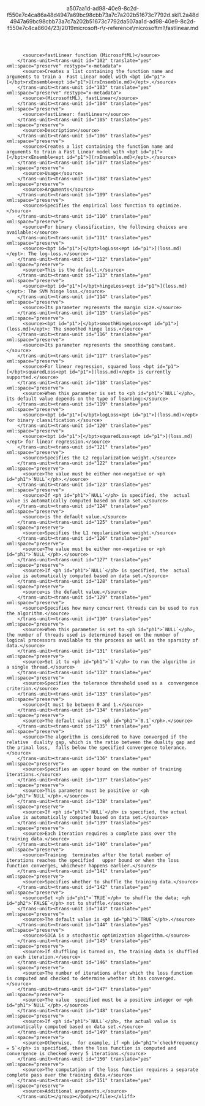 <?xml version="1.0"?><xliff version="1.2" xmlns="urn:oasis:names:tc:xliff:document:1.2" xmlns:xsi="http://www.w3.org/2001/XMLSchema-instance" xsi:schemaLocation="urn:oasis:names:tc:xliff:document:1.2 xliff-core-1.2-transitional.xsd"><file datatype="xml" original="fastlinear.md" source-language="en-US" target-language="en-US"><header><tool tool-id="mdxliff" tool-name="mdxliff" tool-version="1.0-1931010" tool-company="Microsoft" /><xliffext:skl_file_name xmlns:xliffext="urn:microsoft:content:schema:xliffextensions">a507aa1d-ad98-40e9-8c2d-f550e7c4ca86a48d4947a69bc98cbb73a7c7a202b51673c7792d.skl</xliffext:skl_file_name><xliffext:version xmlns:xliffext="urn:microsoft:content:schema:xliffextensions">1.2</xliffext:version><xliffext:ms.openlocfilehash xmlns:xliffext="urn:microsoft:content:schema:xliffextensions">a48d4947a69bc98cbb73a7c7a202b51673c7792d</xliffext:ms.openlocfilehash><xliffext:ms.sourcegitcommit xmlns:xliffext="urn:microsoft:content:schema:xliffextensions">a507aa1d-ad98-40e9-8c2d-f550e7c4ca86</xliffext:ms.sourcegitcommit><xliffext:ms.lasthandoff xmlns:xliffext="urn:microsoft:content:schema:xliffextensions">04/23/2019</xliffext:ms.lasthandoff><xliffext:ms.openlocfilepath xmlns:xliffext="urn:microsoft:content:schema:xliffextensions">microsoft-r\r-reference\microsoftml\fastlinear.md</xliffext:ms.openlocfilepath></header><body><group id="content" extype="content"><trans-unit id="101" translate="yes" xml:space="preserve" restype="x-metadata">
          <source>fastLinear function (MicrosoftML)</source>
        </trans-unit><trans-unit id="102" translate="yes" xml:space="preserve" restype="x-metadata">
          <source>Creates a list containing the function name and arguments to train a  Fast Linear model with <bpt id="p1">[</bpt>rxEnsemble<ept id="p1">](rxEnsemble.md)</ept>.</source>
        </trans-unit><trans-unit id="103" translate="yes" xml:space="preserve" restype="x-metadata">
          <source>(MicrosoftML), fastLinear</source>
        </trans-unit><trans-unit id="104" translate="yes" xml:space="preserve">
          <source>fastLinear: fastLinear</source>
        </trans-unit><trans-unit id="105" translate="yes" xml:space="preserve">
          <source>Description</source>
        </trans-unit><trans-unit id="106" translate="yes" xml:space="preserve">
          <source>Creates a list containing the function name and arguments to train a Fast Linear model with <bpt id="p1">[</bpt>rxEnsemble<ept id="p1">](rxEnsemble.md)</ept>.</source>
        </trans-unit><trans-unit id="107" translate="yes" xml:space="preserve">
          <source>Usage</source>
        </trans-unit><trans-unit id="108" translate="yes" xml:space="preserve">
          <source>Arguments</source>
        </trans-unit><trans-unit id="109" translate="yes" xml:space="preserve">
          <source>Specifies the empirical loss function to optimize.</source>
        </trans-unit><trans-unit id="110" translate="yes" xml:space="preserve">
          <source>For binary classification, the following choices are available:</source>
        </trans-unit><trans-unit id="111" translate="yes" xml:space="preserve">
          <source><bpt id="p1">[</bpt>logLoss<ept id="p1">](loss.md)</ept>: The log-loss.</source>
        </trans-unit><trans-unit id="112" translate="yes" xml:space="preserve">
          <source>This is the default.</source>
        </trans-unit><trans-unit id="113" translate="yes" xml:space="preserve">
          <source><bpt id="p1">[</bpt>hingeLoss<ept id="p1">](loss.md)</ept>: The SVM hinge loss.</source>
        </trans-unit><trans-unit id="114" translate="yes" xml:space="preserve">
          <source>Its parameter represents the margin size.</source>
        </trans-unit><trans-unit id="115" translate="yes" xml:space="preserve">
          <source><bpt id="p1">[</bpt>smoothHingeLoss<ept id="p1">](loss.md)</ept>: The smoothed hinge loss.</source>
        </trans-unit><trans-unit id="116" translate="yes" xml:space="preserve">
          <source>Its parameter represents the smoothing constant.</source>
        </trans-unit><trans-unit id="117" translate="yes" xml:space="preserve">
          <source>For linear regression, squared loss <bpt id="p1">[</bpt>squaredLoss<ept id="p1">](loss.md)</ept> is currently supported.</source>
        </trans-unit><trans-unit id="118" translate="yes" xml:space="preserve">
          <source>When this parameter is set to <ph id="ph1">`NULL`</ph>, its default value depends on the type of learning:</source>
        </trans-unit><trans-unit id="119" translate="yes" xml:space="preserve">
          <source><bpt id="p1">[</bpt>logLoss<ept id="p1">](loss.md)</ept> for binary classification.</source>
        </trans-unit><trans-unit id="120" translate="yes" xml:space="preserve">
          <source><bpt id="p1">[</bpt>squaredLoss<ept id="p1">](loss.md)</ept> for linear regression.</source>
        </trans-unit><trans-unit id="121" translate="yes" xml:space="preserve">
          <source>Specifies the L2 regularization weight.</source>
        </trans-unit><trans-unit id="122" translate="yes" xml:space="preserve">
          <source>The value must be either non-negative or <ph id="ph1">`NULL`</ph>.</source>
        </trans-unit><trans-unit id="123" translate="yes" xml:space="preserve">
          <source>If <ph id="ph1">`NULL`</ph> is specified, the  actual value is automatically computed based on data set.</source>
        </trans-unit><trans-unit id="124" translate="yes" xml:space="preserve">
          <source>is the default value.</source>
        </trans-unit><trans-unit id="125" translate="yes" xml:space="preserve">
          <source>Specifies the L1 regularization weight.</source>
        </trans-unit><trans-unit id="126" translate="yes" xml:space="preserve">
          <source>The value must be either non-negative or <ph id="ph1">`NULL`</ph>.</source>
        </trans-unit><trans-unit id="127" translate="yes" xml:space="preserve">
          <source>If <ph id="ph1">`NULL`</ph> is specified, the  actual value is automatically computed based on data set.</source>
        </trans-unit><trans-unit id="128" translate="yes" xml:space="preserve">
          <source>is the default value.</source>
        </trans-unit><trans-unit id="129" translate="yes" xml:space="preserve">
          <source>Specifies how many concurrent threads can be used to run the algorithm.</source>
        </trans-unit><trans-unit id="130" translate="yes" xml:space="preserve">
          <source>When this parameter is set to <ph id="ph1">`NULL`</ph>, the number of threads used is determined based on the number of logical processors available to the process as well as the sparsity of data.</source>
        </trans-unit><trans-unit id="131" translate="yes" xml:space="preserve">
          <source>Set it to <ph id="ph1">`1`</ph> to run the algorithm in a single thread.</source>
        </trans-unit><trans-unit id="132" translate="yes" xml:space="preserve">
          <source>Specifies the tolerance threshold used as a  convergence criterion.</source>
        </trans-unit><trans-unit id="133" translate="yes" xml:space="preserve">
          <source>It must be between 0 and 1.</source>
        </trans-unit><trans-unit id="134" translate="yes" xml:space="preserve">
          <source>The default value is <ph id="ph1">`0.1`</ph>.</source>
        </trans-unit><trans-unit id="135" translate="yes" xml:space="preserve">
          <source>The algorithm is considered to have converged if the relative  duality gap, which is the ratio between the duality gap and the primal loss,  falls below the specified convergence tolerance.</source>
        </trans-unit><trans-unit id="136" translate="yes" xml:space="preserve">
          <source>Specifies an upper bound on the number of training iterations.</source>
        </trans-unit><trans-unit id="137" translate="yes" xml:space="preserve">
          <source>This parameter must be positive or <ph id="ph1">`NULL`</ph>.</source>
        </trans-unit><trans-unit id="138" translate="yes" xml:space="preserve">
          <source>If <ph id="ph1">`NULL`</ph> is specified, the actual value is automatically computed based on data set.</source>
        </trans-unit><trans-unit id="139" translate="yes" xml:space="preserve">
          <source>Each iteration requires a complete pass over the training data.</source>
        </trans-unit><trans-unit id="140" translate="yes" xml:space="preserve">
          <source>Training  terminates after the total number of iterations reaches the specified   upper bound or when the loss function converges, whichever happens earlier.</source>
        </trans-unit><trans-unit id="141" translate="yes" xml:space="preserve">
          <source>Specifies whether to shuffle the training data.</source>
        </trans-unit><trans-unit id="142" translate="yes" xml:space="preserve">
          <source>Set <ph id="ph1">`TRUE`</ph> to shuffle the data; <ph id="ph2">`FALSE`</ph> not to shuffle.</source>
        </trans-unit><trans-unit id="143" translate="yes" xml:space="preserve">
          <source>The default value is <ph id="ph1">`TRUE`</ph>.</source>
        </trans-unit><trans-unit id="144" translate="yes" xml:space="preserve">
          <source>SDCA is a stochastic optimization algorithm.</source>
        </trans-unit><trans-unit id="145" translate="yes" xml:space="preserve">
          <source>If shuffling is turned on, the training data is shuffled on each iteration.</source>
        </trans-unit><trans-unit id="146" translate="yes" xml:space="preserve">
          <source>The number of iterations after which the loss function is computed and checked to determine whether it has converged.</source>
        </trans-unit><trans-unit id="147" translate="yes" xml:space="preserve">
          <source>The value  specified must be a positive integer or <ph id="ph1">`NULL`</ph>.</source>
        </trans-unit><trans-unit id="148" translate="yes" xml:space="preserve">
          <source>If <ph id="ph1">`NULL`</ph>, the actual value is automatically computed based on data set.</source>
        </trans-unit><trans-unit id="149" translate="yes" xml:space="preserve">
          <source>Otherwise,  for example, if <ph id="ph1">`checkFrequency = 5`</ph> is specified, then the loss function is computed and convergence is checked every 5 iterations.</source>
        </trans-unit><trans-unit id="150" translate="yes" xml:space="preserve">
          <source>The computation of the loss function requires a separate complete pass over the training data.</source>
        </trans-unit><trans-unit id="151" translate="yes" xml:space="preserve">
          <source>Additional arguments.</source>
        </trans-unit></group></body></file></xliff>